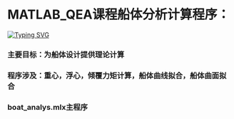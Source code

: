 # MATLAB_QEA课程船体分析计算程序：
<a href="https://git.io/typing-svg"><img src="https://readme-typing-svg.demolab.com?font=Fira+Code&weight=700&size=24&pause=1000&color=60C1F7&width=435&lines=%E6%98%8E%E6%9C%88QEA%E8%88%B9%E8%88%B6%E8%AE%BE%E8%AE%A1%E8%AF%BE%E7%A8%8B%E4%BB%A3%E7%A0%81" alt="Typing SVG" /></a>
### 主要目标：为船体设计提供理论计算
### 程序涉及：重心，浮心，倾覆力矩计算，船体曲线拟合，船体曲面拟合
### boat_analys.mlx主程序
